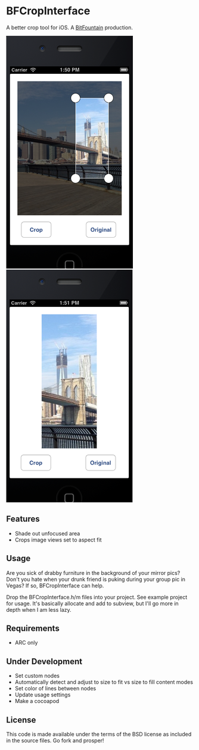 BFCropInterface
===============

A better crop tool for iOS. A [BitFountain](http://bitfountaincode.com/) production.

![Alt text](/screenshots/uncropped.jpg)
![Alt text](/screenshots/cropped.jpg)

Features
--------
* Shade out unfocused area
* Crops image views set to aspect fit

Usage
------
Are you sick of drabby furniture in the background of your mirror pics? Don't you hate when your drunk friend is puking during your group pic in Vegas? If so, BFCropInterface can help.

Drop the BFCropInterface.h/m files into your project. See example project for usage. It's basically allocate and add to subview, but I'll go more in depth when I am less lazy. 

Requirements
------------
* ARC only

Under Development
-----------------
* Set custom nodes
* Automatically detect and adjust to size to fit vs size to fill content modes
* Set color of lines between nodes
* Update usage settings
* Make a cocoapod

License
-------
This code is made available under the terms of the BSD license as included in the source files. Go fork and prosper!